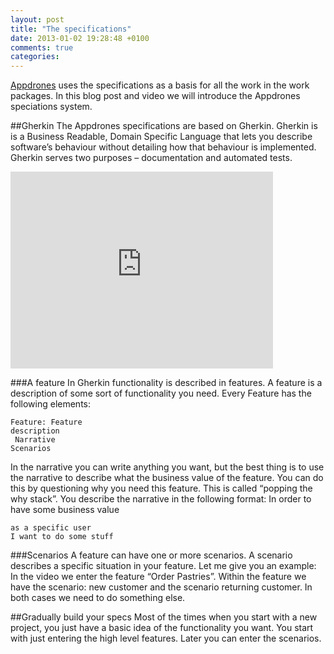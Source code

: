 ```yaml
---
layout: post
title: "The specifications"
date: 2013-01-02 19:28:48 +0100
comments: true
categories: 
---
```

[Appdrones](http://www.appdrones.com) uses the specifications as a basis for all the work in the work packages. In this blog post and video we will introduce the Appdrones speciations system.

<!-- more -->


##Gherkin
The Appdrones specifications are based on Gherkin. Gherkin is is a Business Readable, Domain Specific Language that lets you describe software’s behaviour without detailing how that behaviour is implemented. Gherkin serves two purposes – documentation and automated tests. 

<iframe class="left-image" width="420" height="315" src="http://www.youtube.com/embed/oZr6l22R8p0" frameborder="0" allowfullscreen=""></iframe>

###A feature 
In Gherkin functionality is described in features. A feature is a description of some sort of functionality you need. Every Feature has the following elements:

```cucumber
Feature: Feature
description
 Narrative 
Scenarios
```

In the narrative you can write anything you want, but the best thing is to use the narrative to describe what the business value of the feature. You can do this by questioning why you need this feature. This is called “popping the why stack”. You describe the narrative in the following format: 
In order to have some business value

```cucumber
as a specific user
I want to do some stuff
```

###Scenarios
A feature can have one or more scenarios. A scenario describes a specific situation in your feature. Let me give you an example: In the video we enter the feature “Order Pastries”. Within the feature we have the scenario: new customer and the scenario returning customer. In both cases we need to do something else.

##Gradually build your specs 
Most of the times when you start with a new project, you just have a basic idea of the functionality you want. You start with just entering the high level features.  Later you can enter the scenarios.